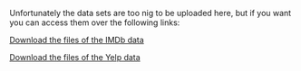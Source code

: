 Unfortunately the data sets are too nig to be uploaded here, but if you want you can access them over the following links:

[Download the files of the IMDb data](https://www.kaggle.com/datasets/ebiswas/imdb-review-dataset)

[Download the files of the Yelp data](https://www.yelp.com/dataset)
